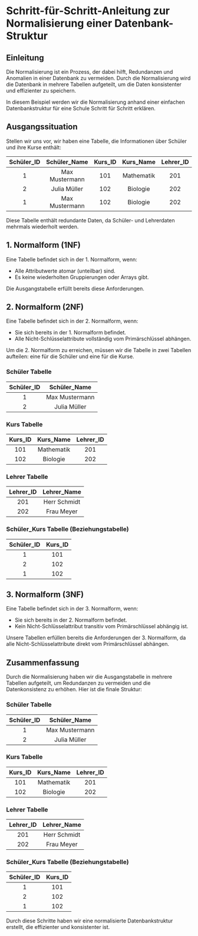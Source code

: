 # Schritt-für-Schritt-Anleitung zur Normalisierung einer Datenbank-Struktur

## Einleitung
Die Normalisierung ist ein Prozess, der dabei hilft, Redundanzen und Anomalien in einer Datenbank zu vermeiden. Durch die Normalisierung wird die Datenbank in mehrere Tabellen aufgeteilt, um die Daten konsistenter und effizienter zu speichern.

In diesem Beispiel werden wir die Normalisierung anhand einer einfachen Datenbankstruktur für eine Schule Schritt für Schritt erklären.

## Ausgangssituation
Stellen wir uns vor, wir haben eine Tabelle, die Informationen über Schüler und ihre Kurse enthält:

| Schüler_ID | Schüler_Name | Kurs_ID | Kurs_Name  | Lehrer_ID | Lehrer_Name |
|:----------:|:------------:|:-------:|:----------:|:---------:|:-----------:|
| 1          | Max Mustermann | 101     | Mathematik | 201       | Herr Schmidt|
| 2          | Julia Müller   | 102     | Biologie   | 202       | Frau Meyer  |
| 1          | Max Mustermann | 102     | Biologie   | 202       | Frau Meyer  |

Diese Tabelle enthält redundante Daten, da Schüler- und Lehrerdaten mehrmals wiederholt werden.

## 1. Normalform (1NF)
Eine Tabelle befindet sich in der 1. Normalform, wenn:
- Alle Attributwerte atomar (unteilbar) sind.
- Es keine wiederholten Gruppierungen oder Arrays gibt.

Die Ausgangstabelle erfüllt bereits diese Anforderungen.

## 2. Normalform (2NF)
Eine Tabelle befindet sich in der 2. Normalform, wenn:
- Sie sich bereits in der 1. Normalform befindet.
- Alle Nicht-Schlüsselattribute vollständig vom Primärschlüssel abhängen.

Um die 2. Normalform zu erreichen, müssen wir die Tabelle in zwei Tabellen aufteilen: eine für die Schüler und eine für die Kurse.

### Schüler Tabelle

| Schüler_ID | Schüler_Name  |
|:----------:|:-------------:|
| 1          | Max Mustermann|
| 2          | Julia Müller  |

### Kurs Tabelle

| Kurs_ID | Kurs_Name  | Lehrer_ID |
|:-------:|:----------:|:---------:|
| 101     | Mathematik | 201       |
| 102     | Biologie   | 202       |

### Lehrer Tabelle

| Lehrer_ID | Lehrer_Name  |
|:---------:|:------------:|
| 201       | Herr Schmidt |
| 202       | Frau Meyer   |

### Schüler_Kurs Tabelle (Beziehungstabelle)

| Schüler_ID | Kurs_ID |
|:----------:|:-------:|
| 1          | 101     |
| 2          | 102     |
| 1          | 102     |

## 3. Normalform (3NF)
Eine Tabelle befindet sich in der 3. Normalform, wenn:
- Sie sich bereits in der 2. Normalform befindet.
- Kein Nicht-Schlüsselattribut transitiv vom Primärschlüssel abhängig ist.

Unsere Tabellen erfüllen bereits die Anforderungen der 3. Normalform, da alle Nicht-Schlüsselattribute direkt vom Primärschlüssel abhängen.

## Zusammenfassung
Durch die Normalisierung haben wir die Ausgangstabelle in mehrere Tabellen aufgeteilt, um Redundanzen zu vermeiden und die Datenkonsistenz zu erhöhen. Hier ist die finale Struktur:

### Schüler Tabelle

| Schüler_ID | Schüler_Name  |
|:----------:|:-------------:|
| 1          | Max Mustermann|
| 2          | Julia Müller  |

### Kurs Tabelle

| Kurs_ID | Kurs_Name  | Lehrer_ID |
|:-------:|:----------:|:---------:|
| 101     | Mathematik | 201       |
| 102     | Biologie   | 202       |

### Lehrer Tabelle

| Lehrer_ID | Lehrer_Name  |
|:---------:|:------------:|
| 201       | Herr Schmidt |
| 202       | Frau Meyer   |

### Schüler_Kurs Tabelle (Beziehungstabelle)

| Schüler_ID | Kurs_ID |
|:----------:|:-------:|
| 1          | 101     |
| 2          | 102     |
| 1          | 102     |

Durch diese Schritte haben wir eine normalisierte Datenbankstruktur erstellt, die effizienter und konsistenter ist.
